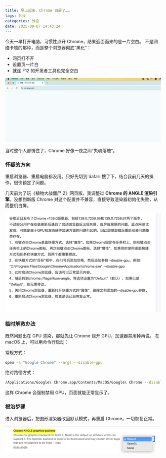 ```yaml
---
title: 早上起来，Chrome 白屏了……
tags: 外设
categories: 外设
date: 2025-09-07 14:43:24
---
```


今天一早打开电脑，习惯性点开 Chrome，结果迎面而来的是一片空白。
不是网络卡顿的那种，而是整个浏览器彻底“黑化”：

- 网页打不开
- 设置页一片白
- 就连 F12 的开发者工具也完全空白

![c207a233d51a7dc81f1a54c15230b678](https://raw.githubusercontent.com/cloudsmithy/picgo-imh/master/c207a233d51a7dc81f1a54c15230b678.png)

当时整个人都愣住了，Chrome 好像一夜之间“失魂落魄”。

### 怀疑的方向

重启浏览器、重启电脑都没用。只好先切到 Safari 搜了下，结合我前几天的操作，很快锁定了问题。

几天前为了玩《植物大战僵尸 2》网页版，我调整过 **Chrome 的 ANGLE 渲染引擎**。没想到新版 Chrome 对这个配置并不兼容，直接导致渲染器初始化失败，从而整机白屏。

![ee3e914b38cd4dbe36d1acee7f7dd4ab](https://raw.githubusercontent.com/cloudsmithy/picgo-imh/master/ee3e914b38cd4dbe36d1acee7f7dd4ab.png)

### 临时解救办法

既然问题出在 GPU 渲染，那就先让 Chrome 绕开 GPU，加速器禁用掉再说。
在 macOS 上，可以用命令行启动：

常规方式：

```bash
open -a "Google Chrome" --args --disable-gpu
```

绝对路径方式：

```bash
/Applications/Google\ Chrome.app/Contents/MacOS/Google\ Chrome --disable-gpu
```

这样 Chrome 会强制禁用 GPU，页面就能正常显示了。

### 根治步骤

进入浏览器后，把图形渲染器改回默认模式，再重启 Chrome，一切恢复正常。

![image-20250913105536049](https://raw.githubusercontent.com/cloudsmithy/picgo-imh/master/image-20250913105536049.png)
